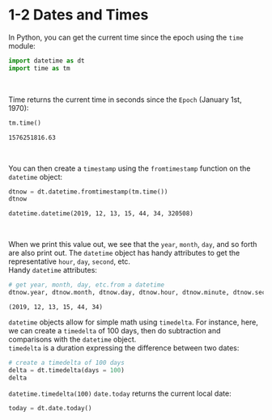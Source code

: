 # 1-2 Dates and Times

In Python, you can get the current time since the epoch using the `time` module:
```python
import datetime as dt
import time as tm
```

<br/>

Time returns the current time in seconds since the `Epoch` (January 1st, 1970):
```python
tm.time()
```
```1576251816.63```

<br/>

You can then create a `timestamp` using the `fromtimestamp` function on the `datetime` object:
```python
dtnow = dt.datetime.fromtimestamp(tm.time())
dtnow
```
```datetime.datetime(2019, 12, 13, 15, 44, 34, 320508)```

<br/>

When we print this value out, we see that the `year`, `month`, `day`, and so forth are also print out. The `datetime` object has handy attributes to get the representative `hour`, `day`, `second`, etc. <br/>
Handy `datetime` attributes:
```python
# get year, month, day, etc.from a datetime
dtnow.year, dtnow.month, dtnow.day, dtnow.hour, dtnow.minute, dtnow.second
```
```(2019, 12, 13, 15, 44, 34)```

`datetime` objects allow for simple math using `timedelta`. For instance, here, we can create a `timedelta` of 100 days, then do subtraction and comparisons with the `datetime` object. <br/>
`timedelta` is a duration expressing the difference between two dates:
```python
# create a timedelta of 100 days
delta = dt.timedelta(days = 100)
delta
```
```datetime.timedelta(100)```
`date.today` returns the current local date:
```python
today = dt.date.today()
```
